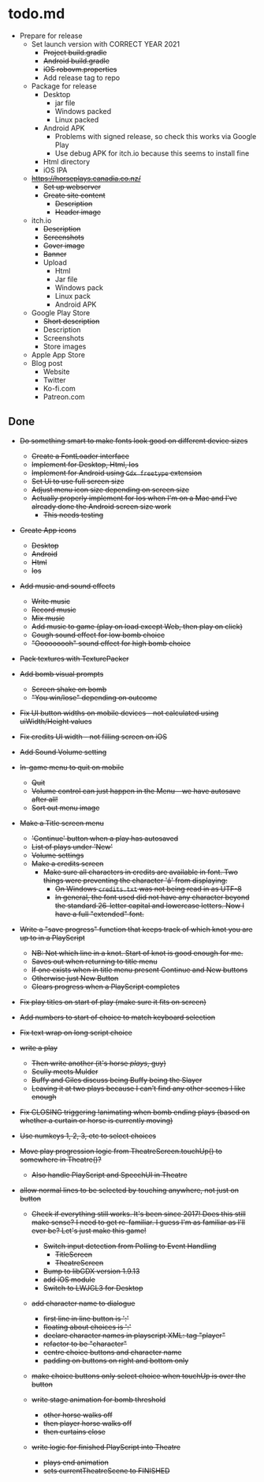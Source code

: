 # todo.md

+ Prepare for release
    - Set launch version with CORRECT YEAR 2021
        - ~~Project build.gradle~~
        - ~~Android build.gradle~~
        - ~~iOS robovm.properties~~
        - Add release tag to repo
    - Package for release
        - Desktop
            - jar file
            - Windows packed
            - Linux packed
        - Android APK
            - Problems with signed release, so check this works via Google Play
            - Use debug APK for itch.io because this seems to install fine
        - Html directory
        - iOS IPA
    - ~~https://horseplays.canadia.co.nz/~~
        - ~~Set up webserver~~
        - ~~Create site content~~
            - ~~Description~~
            - ~~Header image~~
    - itch.io
        - ~~Description~~
        - ~~Screenshots~~
        - ~~Cover image~~
        - ~~Banner~~
        - Upload
            - Html
            - Jar file
            - Windows pack
            - Linux pack
            - Android APK
    - Google Play Store
        - ~~Short description~~
        - Description
        - Screenshots
        - Store images
    - Apple App Store
    - Blog post
        - Website
        - Twitter
        - Ko-fi.com
        - Patreon.com
  
## Done

+ ~~Do something smart to make fonts look good on different device sizes~~
    - ~~Create a FontLoader interface~~
    - ~~Implement for Desktop, Html, Ios~~
    - ~~Implement for Android using `Gdx freetype` extension~~
    - ~~Set Ui to use full screen size~~
    - ~~Adjust menu icon size depending on screen size~~
    - ~~Actually properly implement for Ios when I'm on a Mac and I've already done the Android
      screen size work~~
        - ~~This needs testing~~
    
+ ~~Create App icons~~
    - ~~Desktop~~
    - ~~Android~~
    - ~~Html~~
    - ~~Ios~~
    
+ ~~Add music and sound effects~~
    - ~~Write music~~
    - ~~Record music~~
    - ~~Mix music~~
    - ~~Add music to game (play on load except Web, then play on click)~~
    - ~~Cough sound effect for low bomb choice~~
    - ~~"Ooooooooh" sound effect for high bomb choice~~
    
+ ~~Pack textures with TexturePacker~~
    
+ ~~Add bomb visual prompts~~
    - ~~Screen shake on bomb~~
    - ~~"You win/lose" depending on outcome~~

+ ~~Fix UI button widths on mobile devices - not calculated using uiWidth/Height values~~
    
+ ~~Fix credits UI width - not filling screen on iOS~~

+ ~~Add Sound Volume setting~~
        
+ ~~In-game menu to quit on mobile~~
    - ~~Quit~~
    - ~~Volume control can just happen in the Menu - we have autosave after all!~~
    - ~~Sort out menu image~~  

+ ~~Make a Title screen menu~~
    - ~~'Continue' button when a play has autosaved~~
    - ~~List of plays under 'New'~~
    - ~~Volume settings~~
    - ~~Make a credits screen~~
        - ~~Make sure all characters in credits are available in font.
          Two things were preventing the character 'á' from displaying:~~
            - ~~On Windows `credits.txt` was not being read in as UTF-8~~
            - ~~In general, the font used did not have any character beyond the standard 26-letter
              capital and lowercase letters. Now I have a full "extended" font.~~          

+ ~~Write a "save progress" function that keeps track of which knot you are
  up to in a PlayScript~~
    - ~~NB: Not which line in a knot. Start of knot is good enough for me.~~
    - ~~Saves out when returning to title menu~~
    - ~~If one exists when in title menu present Continue and New buttons~~
    - ~~Otherwise just New Button~~
    - ~~Clears progress when a PlayScript completes~~
    
+ ~~Fix play titles on start of play (make sure it fits on screen)~~

+ ~~Add numbers to start of choice to match keyboard selection~~

+ ~~Fix text wrap on long script choice~~

+ ~~write a play~~
    - ~~Then write another (it's horse *plays*, guy)~~
    - ~~Scully meets Mulder~~
    - ~~Buffy and Giles discuss being Buffy being the Slayer~~
    - ~~Leaving it at two plays because I can't find any other scenes I like enough~~

+ ~~Fix CLOSING triggering !animating when bomb ending plays (based on
  whether a curtain or horse is currently moving)~~

+ ~~Use numkeys 1, 2, 3, etc to select choices~~

+ ~~Move play progression logic from TheatreScreen.touchUp() to somewhere
  in Theatre()?~~
    - ~~Also handle PlayScript and SpeechUI in Theatre~~

+ ~~allow normal lines to be selected by touching anywhere, not just on
  button~~

  + ~~Check if everything still works. It's been since 2017! Does this still
    make sense? I need to get re-familiar.
    I guess I'm as familiar as I'll ever be? Let's just make this game!~~
      - ~~Switch input detection from Polling to Event Handling~~
          - ~~TitleScreen~~
          - ~~TheatreScreen~~
      - ~~Bump to libGDX version 1.9.13~~
      - ~~add iOS module~~  
      - ~~Switch to LWJGL3 for Desktop~~

  + ~~add character name to dialogue~~
      - ~~first line in line button is '<character>:'~~
      - ~~floating about choices is '<character>:'~~
      - ~~declare character names in playscript XML: tag "player"~~
      - ~~refactor to be "character"~~
      - ~~centre choice buttons and character name~~
      - ~~padding on buttons on right and bottom only~~

  + ~~make choice buttons only select choice when touchUp is over the button~~
  
  + ~~write stage animation for bomb threshold~~
      - ~~other horse walks off~~
      - ~~then player horse walks off~~
      - ~~then curtains close~~
      
  + ~~write logic for finished PlayScript into Theatre~~
      - ~~plays end animation~~
      - ~~sets currentTheatreScene to FINISHED~~
      